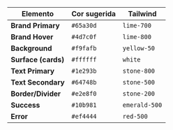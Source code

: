 | Elemento            | Cor sugerida | Tailwind      |
| ------------------- | ------------ | ------------- |
| **Brand Primary**   | `#65a30d`    | `lime-700`    |
| **Brand Hover**     | `#4d7c0f`    | `lime-800`    |
| **Background**      | `#f9fafb`    | `yellow-50`     |
| **Surface (cards)** | `#ffffff`    | `white`       |
| **Text Primary**    | `#1e293b`    | `stone-800`   |
| **Text Secondary**  | `#64748b`    | `stone-500`   |
| **Border/Divider**  | `#e2e8f0`    | `stone-200`   |
| **Success**         | `#10b981`    | `emerald-500` |
| **Error**           | `#ef4444`    | `red-500`     |


